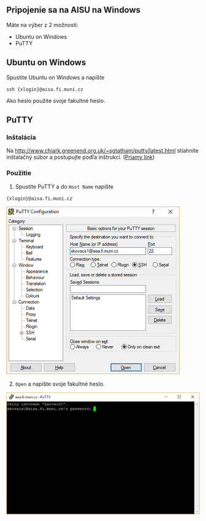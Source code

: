 ## Pripojenie sa na AISU na Windows

Máte na výber z 2 možností:
  * Ubuntu on Windows
  * PuTTY
  
## Ubuntu on Windows

Spustite Ubuntu on Windows a napíšte


```
ssh {xlogin}@aisa.fi.muni.cz
```

Ako heslo použite svoje fakultné heslo.

## PuTTY
### Inštalácia
Na http://www.chiark.greenend.org.uk/~sgtatham/putty/latest.html stiahnite inštalačný súbor a postupujte podľa inštrukcí. ([Priamy link](https://the.earth.li/~sgtatham/putty/latest/x86/putty-0.67-installer.msi))
### Použitie
1. Spustite PuTTY a do `Host Name` napíšte
```
{xlogin}@aisa.fi.muni.cz
```
![](/assets/PuTTY1.png)

2. `Open` a napíšte svoje fakultné heslo.

![](/assets/PuTTY2.png)